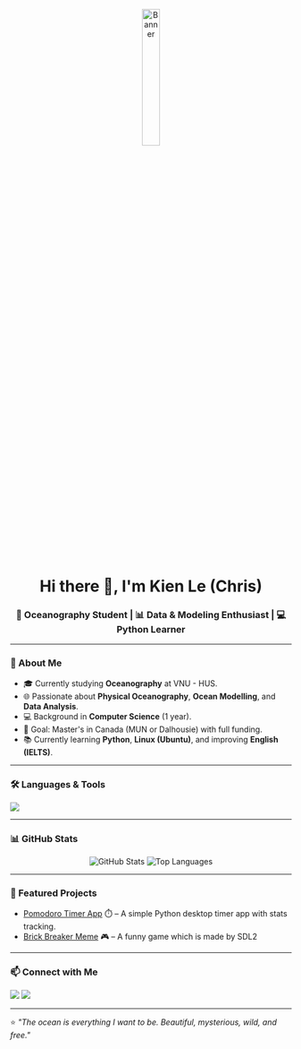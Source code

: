 <!-- Banner -->
<p align="center">
  <img src="https://miniso.com.gr/15657-thickbox_default/we-bare-bears-collection-round-seat-cushionice-bear.jpg" alt="Banner" width="25%">
</p>

<h1 align="center">Hi there 👋, I'm Kien Le (Chris)</h1>
<h3 align="center">🌊 Oceanography Student | 📊 Data & Modeling Enthusiast | 💻 Python Learner</h3>

---

### 🚀 About Me
- 🎓 Currently studying **Oceanography** at VNU - HUS.
- 🌐 Passionate about **Physical Oceanography**, **Ocean Modelling**, and **Data Analysis**.
- 💻 Background in **Computer Science** (1 year).
- 🎯 Goal: Master's in Canada (MUN or Dalhousie) with full funding.
- 📚 Currently learning **Python**, **Linux (Ubuntu)**, and improving **English (IELTS)**.

---

### 🛠️ Languages & Tools
<p align="left">
  <img src="https://skillicons.dev/icons?i=python,c,cpp,git,github,linux,vscode" />
</p>

---

### 📊 GitHub Stats
<p align="center">
  <img src="https://github-readme-stats.vercel.app/api?username=Chris-KLe&show_icons=true&theme=radical" alt="GitHub Stats" />
  <img src="https://github-readme-stats.vercel.app/api/top-langs/?username=Chris-KLe&layout=compact&theme=radical" alt="Top Languages" />
</p>

---

### 🌟 Featured Projects
- [Pomodoro Timer App](https://github.com/Chris-KLe/pomodoro-timer-app) ⏱️ – A simple Python desktop timer app with stats tracking.
- [Brick Breaker Meme](https://github.com/Chris-KLe/24021539_LeTrungKien-Brick-Breaker) 🎮 – A funny game which is made by SDL2 

---

### 📫 Connect with Me
<p align="left">
  <a href="mailto:your.email@example.com"><img src="https://img.shields.io/badge/Email-Contact%20Me-red?style=flat-square&logo=gmail"></a>
  <a href="https://www.linkedin.com/in/kien-le-3a12722b4/"><img src="https://img.shields.io/badge/LinkedIn-Profile-blue?style=flat-square&logo=linkedin"></a>
</p>

---

⭐ *"The ocean is everything I want to be. Beautiful, mysterious, wild, and free."*

